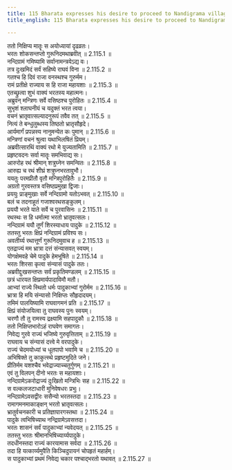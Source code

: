 ```yaml
---
title: 115 Bharata expresses his desire to proceed to Nandigrama village
title_english: 115 Bharata expresses his desire to proceed to Nandigrama village

---
```

<div class="audioEmbed"  caption="श्रीराम-हरिसीताराममूर्ति-घनपाठिभ्यां वचनम्" src="https://archive.org/download/Ramayana-recitation-Sriram-harisItArAmamUrti-Ghanapaati-v2/Kanda_2/Kanda_2_AYK-115-Nandigrama_Nivasaha.mp3"></div>

ततो निक्षिप्य मातॄः स अयोध्यायां दृढव्रतः।  
भरतः शोकसन्तप्तो गुरूनिदमथाब्रवीत् ॥ 2.115.1 ॥   
नन्दिग्रामं गमिष्यामि सर्वानामन्त्रयेऽद्य वः।  
तत्र दुःखमिदं सर्वं सहिष्ये राघवं विना ॥ 2.115.2 ॥   
गतश्च हि दिवं राजा वनस्थश्च गुरुर्मम।  
रामं प्रतीक्षे राज्याय स हि राजा महायशाः ॥ 2.115.3 ॥   
एतच्छ्रुत्वा शुभं वाक्यं भरतस्य महात्मनः।  
अब्रुवन् मन्त्रिणः सर्वे वसिष्ठश्च पुरोहितः ॥ 2.115.4 ॥   
सुभृशं श्लाघनीयं च यदुक्तं भरत त्वया।  
वचनं भ्रातृवात्सल्यादनुरूपं तवैव तत् ॥ 2.115.5 ॥   
नित्यं ते बन्धुलुब्धस्य तिष्ठतो भ्रातृसौहृदे।  
आर्यमार्गं प्रपन्नस्य नानुमन्येत कः पुमान् ॥ 2.115.6 ॥   
मन्त्रिणां वचनं श्रुत्वा यथाभिलषितं प्रियम्।  
अब्रवीत्सारथिं वाक्यं रथो मे युज्यतामिति ॥ 2.115.7 ॥   
प्रहृष्टवदनः सर्वा मातॄः समभिवाद्य सः।  
आरुरोह रथं श्रीमान् शत्रुघ्नेन समन्वितः ॥ 2.115.8 ॥   
आरुह्य च रथं शीघ्रं शत्रुघ्नभरतावुभौ।  
ययतुः परमप्रीतौ वृतौ मन्त्रिपुरोहितैः ॥ 2.115.9 ॥   
अग्रतो गुरवस्तत्र वसिष्ठप्रमुखा द्विजाः।  
प्रययुः प्राङ्मुखाः सर्वे नन्दिग्रामो यतोऽभवत् ॥ 2.115.10 ॥   
बलं च तदनाहूतं गजाश्वरथसङ्कुलम्।  
प्रययौ भरते याते सर्वे च पुरवासिनः ॥ 2.115.11 ॥   
रथस्थः स हि धर्मात्मा भरतो भ्रातृवत्सलः।  
नन्दिग्रामं ययौ तूर्णं शिरस्याधाय पादुके ॥ 2.115.12 ॥   
ततस्तु भरतः क्षिप्रं नन्दिग्रामं प्रविश्य सः।  
अवतीर्य्य रथात्तूर्णं गुरूनिदमुवाच ह ॥ 2.115.13 ॥   
एतद्राज्यं मम भ्रात्रा दत्तं संन्यासवत् स्वयम्।  
योगक्षेमवहे चेमे पादुके हेमभूषिते ॥ 2.115.14 ॥   
भरतः शिरसा कृत्वा संन्यासं पादुके ततः।  
अब्रवीद्दुःखसन्तप्तः सर्वं प्रकृतिमण्डलम् ॥ 2.115.15 ॥   
छत्रं धारयत क्षिप्रमार्यपादाविमौ मतौ।  
आभ्यां राज्ये स्थितो धर्मः पादुकाभ्यां गुरोर्मम ॥ 2.115.16 ॥   
भ्रात्रा हि मयि संन्यासो निक्षिप्तः सौहृदादयम्।  
तमिमं पालयिष्यामि राघवागमनं प्रति ॥ 2.115.17 ॥   
क्षिप्रं संयोजयित्वा तु राघवस्य पुनः स्वयम्।  
चरणौ तौ तु रामस्य द्रक्ष्यामि सहपादुकौ ॥ 2.115.18 ॥   
ततो निक्षिप्तभारोऽहं राघवेण समागतः।  
निवेद्य गुरवे राज्यं भजिष्ये गुरुवृत्तिताम् ॥ 2.115.19 ॥   
राघवाय च संन्यासं दत्त्वे मे वरपादुके।  
राज्यं चेदमयोध्यां च धूतपापो भवामि च ॥ 2.115.20 ॥   
अभिषिक्ते तु काकुत्स्थे प्रहृष्टमुदिते जने।  
प्रीतिर्मम यशश्चैव भवेद्राज्याच्चतुर्गुणम् ॥ 2.115.21 ॥   
एवं तु विलपन् दीनो भरतः स महायशाः।  
नन्दिग्रामेऽकरोद्राज्यं दुःखितो मन्त्रिभिः सह ॥ 2.115.22 ॥   
स वल्कलजटाधारी मुनिवेषधरः प्रभुः।  
नन्दिग्रामेऽवसद्वीरः ससैन्यो भरतस्तदा ॥ 2.115.23 ॥   
रामागमनमाकाङ्क्षन् भरतो भ्रातृवत्सलः।  
भ्रातुर्वचनकारी च प्रतिज्ञापारगस्तथा ॥ 2.115.24 ॥   
पादुके त्वभिषिच्याथ नन्द्रिग्रामेऽवसत्तदा।  
भरतः शासनं सर्वं पादुकाभ्यां न्यवेदयत् ॥ 2.115.25 ॥   
ततस्तु भरतः श्रीमानभिषिच्यार्य्यपादुके।  
तदधीनस्तदा राज्यं कारयामास सर्वदा ॥ 2.115.26 ॥   
तदा हि यत्कार्य्यमुपैति किञ्चिदुपायनं चोपहृतं महार्हम्।  
स पादुकाभ्यां प्रथमं निवेद्य चकार पश्चाद्भरतो यथावत् ॥ 2.115.27 ॥   
